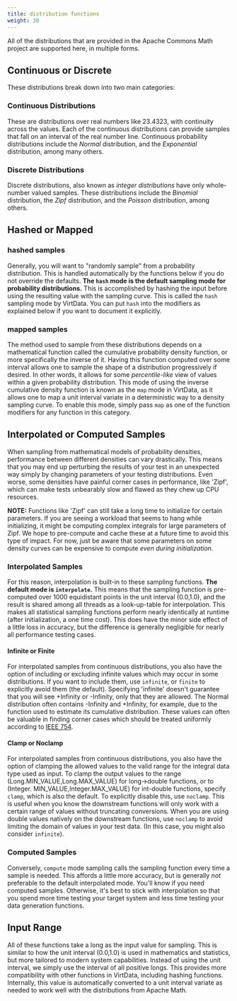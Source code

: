 ```yaml
---
title: distribution functions
weight: 30
---
```


All of the distributions that are provided in the Apache Commons Math
project are supported here, in multiple forms.

## Continuous or Discrete

These distributions break down into two main categories:

### Continuous Distributions

These are distributions over real numbers like 23.4323, with continuity across the values. Each of the continuous
distributions can provide samples that fall on an interval of the real number line. Continuous probability distributions
include the *Normal* distribution, and the *Exponential* distribution, among many others.

### Discrete Distributions

Discrete distributions, also known as *integer distributions* have only whole-number valued samples. These distributions
include the *Binomial* distribution, the *Zipf* distribution, and the *Poisson* distribution, among others.

## Hashed or Mapped

### hashed samples

Generally, you will want to "randomly sample" from a probability distribution. This is handled automatically by the
functions below if you do not override the defaults. **The `hash` mode is the default sampling mode for probability
distributions.** This is accomplished by hashing the input before using the resulting value with the sampling curve.
This is called the `hash` sampling mode by VirtData. You can put `hash` into the modifiers as explained below if you
want to document it explicitly.

### mapped samples

The method used to sample from these distributions depends on a mathematical function called the cumulative probability
density function, or more specifically the inverse of it. Having this function computed over some interval allows one to
sample the shape of a distribution progressively if desired. In other words, it allows for some *percentile-like* view
of values within a given probability distribution. This mode of using the inverse cumulative density function is known
as the `map` mode in VirtData, as it allows one to map a unit interval variate in a deterministic way to a density
sampling curve. To enable this mode, simply pass `map` as one of the function modifiers for any function in this
category.

## Interpolated or Computed Samples

When sampling from mathematical models of probability densities,
performance between different densities can vary drastically. This means
that you may end up perturbing the results of your test in an unexpected
way simply by changing parameters of your testing distributions. Even
worse, some densities have painful corner cases in performance, like
'Zipf', which can make tests unbearably slow and flawed as they chew up
CPU resources.

**NOTE:**
Functions like 'Zipf' can still take a long time to initialize for certain
parameters. If you are seeing a workload that seems to hang while
initializing, it might be computing complex integrals for large parameters
of Zipf. We hope to pre-compute and cache these at a future time to avoid
this type of impact. For now, just be aware that some parameters on some
density curves can be expensive to compute _even during initialization_.

### Interpolated Samples

For this reason, interpolation is built-in to these sampling functions. **The default mode is `interpolate`.** This
means that the sampling function is pre-computed over 1000 equidistant points in the unit interval (0.0,1.0), and the
result is shared among all threads as a look-up-table for interpolation. This makes all statistical sampling functions
perform nearly identically at runtime (after initialization, a one time cost). This does have the minor side effect of a
little loss in accuracy, but the difference is generally negligible for nearly all performance testing cases.

#### Infinite or Finite

For interpolated samples from continuous distributions, you also have the option of including or
excluding infinite values which may occur in some distributions. If you want to include them,
use `infinite`, or `finite` to explicitly avoid them (the default). Specifying 'infinite'
doesn't guarantee that you will see +Infinity or -Infinity, only that they are allowed. The
Normal distribution often contains -Infinity and +Infinity, for example, due to the function
used to estimate its cumulative distribution. These values can often be valuable in finding
corner cases which should be treated uniformly according to
[IEEE 754](https://en.wikipedia.org/wiki/IEEE_754).

#### Clamp or Noclamp

For interpolated samples from continuous distributions, you also have the option of clamping the
allowed values to the valid range for the integral data type used as input. To clamp the output
values to the range (Long.MIN_VALUE,Long.MAX_VALUE) for long->double functions, or to (Integer.
MIN_VALUE,Integer.MAX_VALUE) for int-double functions, specify `clamp`, which is also the default.
To explicitly disable this, use `noclamp`. This is useful when you know the downstream functions
will only work with a certain range of values without truncating conversions. When you are using
double values natively on the downstream functions, use `noclamp` to avoid limiting the domain of
values in your test data. (In this case, you might also consider `infinite`).

### Computed Samples

Conversely, `compute` mode sampling calls the sampling function every time a sample is needed. This affords a little
more accuracy, but is generally *not* preferable to the default interpolated mode. You'll know if you need computed
samples. Otherwise, it's best to stick with interpolation so that you spend more time testing your target system and
less time testing your data generation functions.

## Input Range

All of these functions take a long as the input value for sampling. This is similar to how the unit interval (0.0,1.0)
is used in mathematics and statistics, but more tailored to modern system capabilities. Instead of using the unit
interval, we simply use the interval of all positive longs. This provides more compatibility with other functions in
VirtData, including hashing functions. Internally, this value is automatically converted to a unit interval variate as
needed to work well with the distributions from Apache Math.


